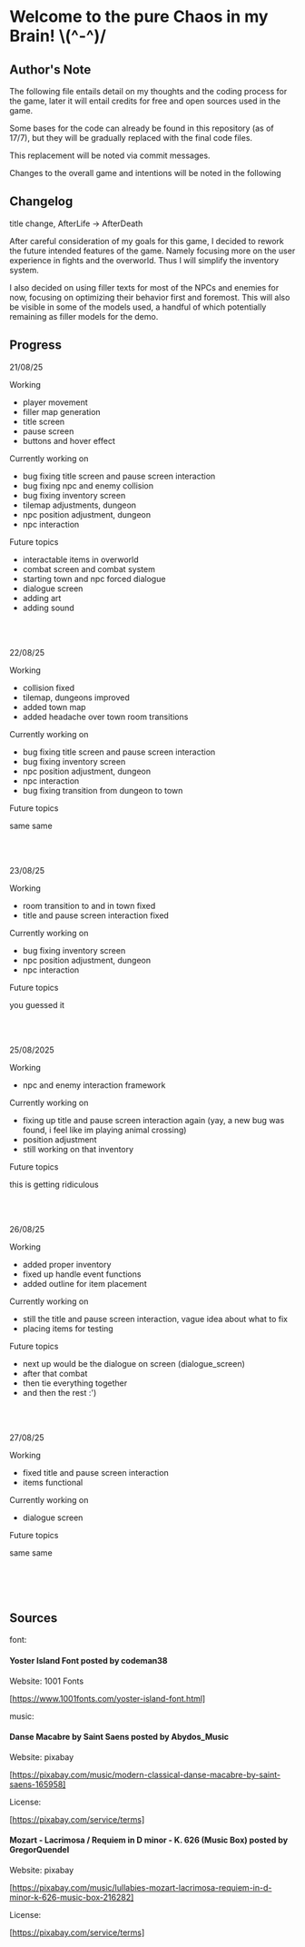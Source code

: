 # Welcome to the pure Chaos in my Brain! \\(^-^)/

## Author's Note

The following file entails detail on my thoughts and the coding process for the game, later it will entail credits for free and open sources used in the game.

Some bases for the code can already be found in this repository (as of 17/7), but they will be gradually replaced with the final code files. 

This replacement will be noted via commit messages. 

Changes to the overall game and intentions will be noted in the following 

## Changelog

title change, AfterLife → AfterDeath

After careful consideration of my goals for this game, I decided to rework the future intended features of the game. Namely focusing more on the user experience in fights and the overworld. Thus I will simplify the inventory system. 

I also decided on using filler texts for most of the NPCs and enemies for now, focusing on optimizing their behavior first and foremost. This will also be visible in some of the models used, a handful of which potentially remaining as filler models for the demo.

## Progress

21/08/25

Working
  - player movement
  - filler map generation
  - title screen
  - pause screen
  - buttons and hover effect

Currently working on
  - bug fixing title screen and pause screen interaction
  - bug fixing npc and enemy collision
  - bug fixing inventory screen
  - tilemap adjustments, dungeon
  - npc position adjustment, dungeon
  - npc interaction

Future topics
  - interactable items in overworld
  - combat screen and combat system
  - starting town and npc forced dialogue
  - dialogue screen
  - adding art
  - adding sound

<br>
<br>

22/08/25

Working
  - collision fixed
  - tilemap, dungeons improved
  - added town map
  - added headache over town room transitions

Currently working on
  - bug fixing title screen and pause screen interaction
  - bug fixing inventory screen
  - npc position adjustment, dungeon
  - npc interaction
  - bug fixing transition from dungeon to town

Future topics

  same same

<br>
<br>

23/08/25

Working
  - room transition to and in town fixed
  - title and pause screen interaction fixed

Currently working on
  - bug fixing inventory screen
  - npc position adjustment, dungeon
  - npc interaction

Future topics

  you guessed it

<br>
<br>

25/08/2025

Working 
  - npc and enemy interaction framework

Currently working on 
  - fixing up title and pause screen interaction again (yay, a new bug was found, i feel like im playing animal crossing)
  - position adjustment
  - still working on that inventory

Future topics

  this is getting ridiculous

<br>
<br>

26/08/25

Working 
  - added proper inventory
  - fixed up handle event functions
  - added outline for item placement

Currently working on 
  - still the title and pause screen interaction, vague idea about what to fix
  - placing items for testing

Future topics

  - next up would be the dialogue on screen (dialogue_screen)
  - after that combat
  - then tie everything together
  - and then the rest :')

<br>
<br>

27/08/25

Working 
  - fixed title and pause screen interaction
  - items functional

Currently working on 
  - dialogue screen

Future topics

same same

<br>
<br>
<br>

## Sources 

font: 

#### Yoster Island Font posted by codeman38

Website: 1001 Fonts

[https://www.1001fonts.com/yoster-island-font.html]




music: 

#### Danse Macabre by Saint Saens posted by Abydos_Music

Website: pixabay

[https://pixabay.com/music/modern-classical-danse-macabre-by-saint-saens-165958]

License:

[https://pixabay.com/service/terms]



#### Mozart - Lacrimosa / Requiem in D minor - K. 626 (Music Box) posted by GregorQuendel

Website: pixabay

[https://pixabay.com/music/lullabies-mozart-lacrimosa-requiem-in-d-minor-k-626-music-box-216282]

License:

[https://pixabay.com/service/terms]
